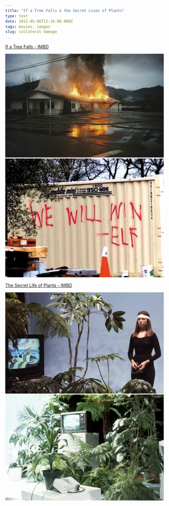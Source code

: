 ```yaml
---
title: "If a Tree Falls & the Secret Lives of Plants"
type: text
date: 2012-05-06T12:16:00.000Z
tags: movies, images
slug: collateral-damage
...
```


[If a Tree Falls - IMBD](http://www.imdb.com/title/tt1787725/)

<div>
  <img src="/assets/images/elf.jpg" alt="ELF">
  <img src="/assets/images/elf-graffiti.jpg" alt="ELF graffiti">
</div>

[The Secret Life of Plants - IMBD](http://www.imdb.com/title/tt0078217/)

<div>
  <img src="/assets/images/the-secret-life-of-plants-1.jpg" alt="The Secret Life of Plants">
  <img src="/assets/images/the-secret-life-of-plants-2.jpg" alt="The Secret Life of Plants">
</div>
